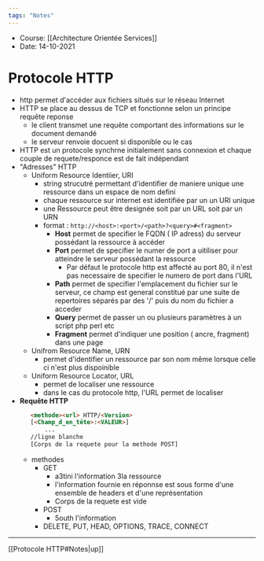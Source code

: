 ```yaml
---
tags: "Notes"
---
```


* Course: [[Architecture Orientée Services]]
* Date: 14-10-2021 


# Protocole HTTP
* http permet d'accéder aux fichiers situés  sur le réseau Internet 
* HTTP se place au dessus de TCP et fonctionne selon un principe requête reponse 
	* le client transmet une requête comportant des informations sur le document demandé 
	* le serveur renvoie docuent si disponible ou le cas 
* HTTP est un protocole synchrne initialement sans connexion et chaque couple de requete/responce est de fait indépendant
* "Adresses" HTTP
	* Uniform Resource Identiier, URI 
		* string strucutré permettant d'identifier de maniere unique une ressource dans un espace de nom defini
		* chaque ressource sur internet est identifiée par un un URI unique 
		* une Ressource peut être designée soit par un URL soit par un URN
		* format : ```http://<host>:<port>/<path>?<query>#<fragment>```
			* **Host** permet de specifier le FQDN ( IP adress) du serveur possédant la ressource à accéder
			* **Port** permet de specifier le numer de port a uitiliser pour atteindre le serveur possédant la ressource
				* Par défaut le protocole http est affecté au port 80, il n'est pas necessaire de specifier le numero de port dans l'URL 
			* **Path** permet de specifier l'emplacement du fichier sur le serveur, ce champ est general constitué par une suite de repertoires séparés par des '/' puis du nom du fichier a acceder
			* **Query**  permet de passer un ou plusieurs paramètres à un script php perl etc 
			* **Fragment** permet d'indiquer une position ( ancre, fragment) dans une page 
	* Unifrom Resource Name, URN 
		* permet d'identifier un ressource par son nom même lorsque celle ci n'est plus dispoinible 
	* Uniform Resource Locator, URL 
		* permet de localiser une ressource 
		* dans le cas du protocole http, l'URL permet de localiser 
* **Requête HTTP**
	 ```html
	 	<methode><url> HTTP/<Version>
		[<Champ_d_en_tête>:<VALEUR>]
			...
		//ligne blanche
		[Corps de la requete pour la methode POST]
	 ```
	 * methodes
		 * GET
			 * a3tini l'information 3la ressource
			 * l'information fournie en réponnse est sous forme d'une ensemble de headers et d'une représentation 
			 * Corps de la requete est vide 
		 * POST
			 * 5outh l'information
		 *  DELETE, PUT, HEAD, OPTIONS, TRACE, CONNECT

---
[[Protocole HTTP#Notes|up]]